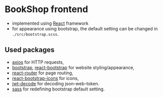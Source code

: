 # BookShop frontend

- implemented using [React](https://react.dev/) framework
- for appearance using bootstrap, the default setting can be changed in `./src/bootstrap.scss`.

## Used packages

- [axios](https://axios-http.com/) for HTTP requests,
- [bootstrap](https://getbootstrap.com/), [react-bootstrap](https://react-bootstrap.netlify.app/)
  for website styling/appearance,
- [react-router](https://reactrouter.com/en/main) for page routing,
- [react-bootstrap-icons](https://www.npmjs.com/package/react-bootstrap-icons) for icons,
- [jwt-decode](https://www.npmjs.com/package/jwt-decode) for decoding json-web-token.
- [sass](https://www.npmjs.com/package/sass) for redefining bootstrap default setting.
